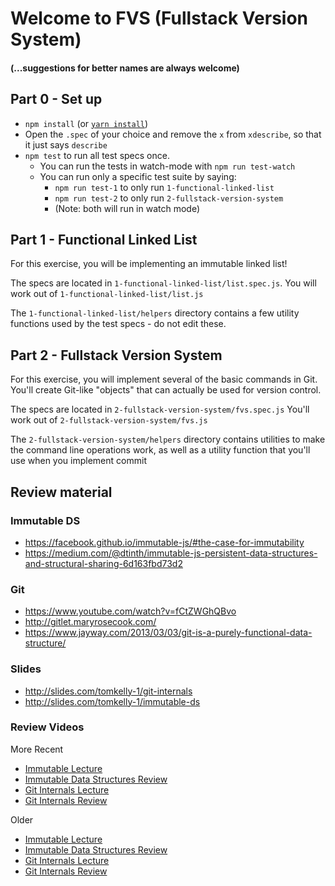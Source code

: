 # Welcome to FVS (Fullstack Version System)
#### (...suggestions for better names are always welcome)

## Part 0 - Set up

* `npm install` (or [`yarn install`](https://yarnpkg.com/en/))
* Open the `.spec` of your choice and remove the `x` from `xdescribe`, so that it just says `describe`
* `npm test` to run all test specs once.
  * You can run the tests in watch-mode with `npm run test-watch`
  * You can run only a specific test suite by saying:
    * `npm run test-1` to only run `1-functional-linked-list`
    * `npm run test-2` to only run `2-fullstack-version-system`
    * (Note: both will run in watch mode)

## Part 1 - Functional Linked List

For this exercise, you will be implementing an immutable linked list!

The specs are located in `1-functional-linked-list/list.spec.js`.
You will work out of `1-functional-linked-list/list.js`

The `1-functional-linked-list/helpers` directory contains a few utility functions used by the test specs - do not edit these.

## Part 2 - Fullstack Version System

For this exercise, you will implement several of the basic commands in Git.
You'll create Git-like "objects" that can actually be used for version control.

The specs are located in `2-fullstack-version-system/fvs.spec.js`
You'll work out of `2-fullstack-version-system/fvs.js`

The `2-fullstack-version-system/helpers` directory contains utilities to make the command line operations work,
as well as a utility function that you'll use when you implement commit

## Review material

### Immutable DS
* https://facebook.github.io/immutable-js/#the-case-for-immutability
* https://medium.com/@dtinth/immutable-js-persistent-data-structures-and-structural-sharing-6d163fbd73d2

### Git
* https://www.youtube.com/watch?v=fCtZWGhQBvo
* http://gitlet.maryrosecook.com/
* https://www.jayway.com/2013/03/03/git-is-a-purely-functional-data-structure/

### Slides

- http://slides.com/tomkelly-1/git-internals
- http://slides.com/tomkelly-1/immutable-ds

### Review Videos

More Recent
- [Immutable Lecture](https://youtu.be/Bo5PWFzD5SI)
- [Immutable Data Structures Review](https://youtu.be/zBnGh8oGlow)
- [Git Internals Lecture](https://youtu.be/RX8FBn36-JU)
- [Git Internals Review](https://youtu.be/azuCqmK1ES0)

Older
- [Immutable Lecture](https://www.youtube.com/watch?v=djndeiamU4Q)
- [Immutable Data Structures Review](https://www.youtube.com/watch?v=XREbkRSlZ9M)
- [Git Internals Lecture](https://www.youtube.com/watch?v=2P2sVH3LY0c)
- [Git Internals Review](https://www.youtube.com/watch?v=pC9vPJxs1kQ)
